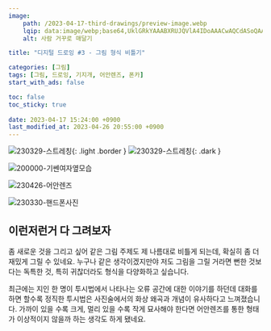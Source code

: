 ```yaml
---
image:
    path: /2023-04-17-third-drawings/preview-image.webp
    lqip: data:image/webp;base64,UklGRkYAAABXRUJQVlA4IDoAAACwAQCdASoQAAgAAgA0JaQAAtz+deMAAP7+fCmBZZn3+/ZORq9T+vedgOywrM/PuK61PMAYYBLZKgAA
    alt: 사람 거꾸로 매달기

title: "디지털 드로잉 #3 - 그림 형식 비틀기"

categories: [그림]
tags: [그림, 드로잉, 기지개, 어안렌즈, 폰카]
start_with_ads: false

toc: false
toc_sticky: true
 
date: 2023-04-17 15:24:00 +0900
last_modified_at: 2023-04-26 20:55:00 +0900
---
```


![230329-스트레칭](/drawing/230329-스트레칭.webp){: .light .border }
![230329-스트레칭](/drawing/230329-스트레칭.webp){: .dark }

![200000-기쎈여자옆모습](/drawing/200000-기쎈여자옆모습.webp)

![230426-어안렌즈](/drawing/230426-어안렌즈.webp)

![230330-핸드폰사진](/drawing/230330-핸드폰사진.webp)

## **이런저런거 다 그려보자**

좀 새로운 것을 그리고 싶어 같은 그림 주제도 제 나름대로 비틀게 되는데, 확실히 좀 더 재밌게 그릴 수 있네요. 누구나 같은 생각이겠지만야 저도 그림을 그릴 거라면 뻔한 것보다는 독특한 것, 특히 귀찮더라도 형식을 다양화하고 싶습니다.

최근에는 지인 한 명이 투시법에서 나타나는 오류 공간에 대한 이야기를 하던데 대화를 하면 할수록 정직한 투시법은 사진술에서의 화상 왜곡과 개념이 유사하다고 느껴졌습니다. 가까이 있을 수록 크게, 멀리 있을 수록 작게 묘사해야 한다면 어안렌즈를 통한 형태가 이상적이지 않을까 하는 생각도 하게 됐네요.